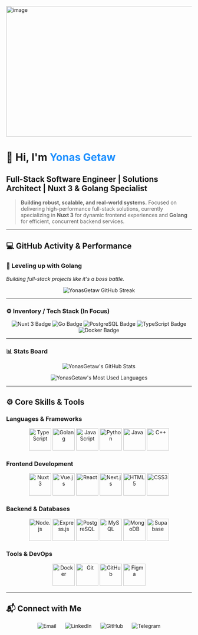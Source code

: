 <img width="1120" height="354" alt="image" src="https://github.com/user-attachments/assets/8468629d-8685-462a-959b-3f6db62dee7f" />

# 👋 Hi, I'm <span style="color:#1E90FF;">Yonas Getaw</span>
## **Full-Stack Software Engineer | Solutions Architect | Nuxt 3 & Golang Specialist**

> **Building robust, scalable, and real-world systems.** Focused on delivering high-performance full-stack solutions, currently specializing in **Nuxt 3** for dynamic frontend experiences and **Golang** for efficient, concurrent backend services.

---

## 💻 GitHub Activity & Performance

### 🚀 Leveling up with **Golang**
*Building full-stack projects like it's a boss battle.*

<p align="center">
    <img src="https://github-readme-streak-stats.herokuapp.com/?user=YonasGetaw&theme=dark&hide_border=true&date_format=M%20j%5B%2C%20Y%5D" alt="YonasGetaw GitHub Streak" />
</p>

---

### ⚙️ Inventory / Tech Stack (In Focus)

<p align="center">
    <img src="https://img.shields.io/badge/Nuxt%203-00DC82?style=for-the-badge&logo=nuxtdotjs&logoColor=white" alt="Nuxt 3 Badge"/>
    <img src="https://img.shields.io/badge/Go-00ADD8?style=for-the-badge&logo=go&logoColor=white" alt="Go Badge"/>
    <img src="https://img.shields.io/badge/PostgreSQL-316192?style=for-the-badge&logo=postgresql&logoColor=white" alt="PostgreSQL Badge"/>
    <img src="https://img.shields.io/badge/TypeScript-3178C6?style=for-the-badge&logo=typescript&logoColor=white" alt="TypeScript Badge"/>
    <img src="https://img.shields.io/badge/Docker-2496ED?style=for-the-badge&logo=docker&logoColor=white" alt="Docker Badge"/>
</p>

---

### 📊 Stats Board

<p align="center">
    <img align="center" src="https://github-readme-stats.vercel.app/api?username=YonasGetaw&show_icons=true&theme=dark&hide_border=true&count_private=true" alt="YonasGetaw's GitHub Stats" />
</p>

<p align="center">
    <img align="center" src="https://github-readme-stats.vercel.app/api/top-langs/?username=YonasGetaw&layout=compact&langs_count=6&theme=dark&hide_border=true" alt="YonasGetaw's Most Used Languages" />
</p>

---

## ⚙️ Core Skills & Tools

### Languages & Frameworks
<div align="center">
<img src="https://cdn.jsdelivr.net/gh/devicons/devicon/icons/typescript/typescript-original.svg" title="TypeScript" width="60"/> 
<img src="https://upload.wikimedia.org/wikipedia/commons/0/05/Go_Logo_Blue.svg" title="Golang" width="60"/> 
<img src="https://cdn.jsdelivr.net/gh/devicons/devicon/icons/javascript/javascript-original.svg" title="JavaScript" width="60"/> 
<img src="https://cdn.jsdelivr.net/gh/devicons/devicon/icons/python/python-original.svg" title="Python" width="60"/> 
<img src="https://cdn.jsdelivr.net/gh/devicons/devicon/icons/java/java-original.svg" title="Java" width="60"/> 
<img src="https://cdn.jsdelivr.net/gh/devicons/devicon/icons/cplusplus/cplusplus-original.svg" title="C++" width="60"/> 
</div>

### Frontend Development
<div align="center">
<img src="https://cdn.jsdelivr.net/gh/devicons/devicon/icons/nuxtjs/nuxtjs-original.svg" title="Nuxt 3" width="60"/> 
<img src="https://cdn.jsdelivr.net/gh/devicons/devicon/icons/vuejs/vuejs-original.svg" title="Vue.js" width="60"/> 
<img src="https://cdn.jsdelivr.net/gh/devicons/devicon/icons/react/react-original.svg" title="React" width="60"/> 
<img src="https://cdn.jsdelivr.net/gh/devicons/devicon/icons/nextjs/nextjs-original.svg" title="Next.js" width="60"/> 
<img src="https://cdn.jsdelivr.net/gh/devicons/devicon/icons/html5/html5-original.svg" title="HTML5" width="60"/> 
<img src="https://cdn.jsdelivr.net/gh/devicons/devicon/icons/css3/css3-original.svg" title="CSS3" width="60"/> 
</div>

### Backend & Databases
<div align="center">
<img src="https://cdn.jsdelivr.net/gh/devicons/devicon/icons/nodejs/nodejs-original.svg" title="Node.js" width="60"/> 
<img src="https://cdn.jsdelivr.net/gh/devicons/devicon/icons/express/express-original.svg" title="Express.js" width="60"/> 
<img src="https://cdn.jsdelivr.net/gh/devicons/devicon/icons/postgresql/postgresql-original.svg" title="PostgreSQL" width="60"/> 
<img src="https://cdn.jsdelivr.net/gh/devicons/devicon/icons/mysql/mysql-original.svg" title="MySQL" width="60"/> 
<img src="https://cdn.jsdelivr.net/gh/devicons/devicon/icons/mongodb/mongodb-original.svg" title="MongoDB" width="60"/> 
<img src="https://cdn.jsdelivr.net/gh/devicons/devicon/icons/supabase/supabase-original.svg" title="Supabase" width="60"/> 
</div>

### Tools & DevOps
<div align="center">
<img src="https://cdn.jsdelivr.net/gh/devicons/devicon/icons/docker/docker-original.svg" title="Docker" width="60"/> 
<img src="https://cdn.jsdelivr.net/gh/devicons/devicon/icons/git/git-original.svg" title="Git" width="60"/> 
<img src="https://cdn.jsdelivr.net/gh/devicons/devicon/icons/github/github-original.svg" title="GitHub" width="60"/> 
<img src="https://cdn.jsdelivr.net/gh/devicons/devicon/icons/figma/figma-original.svg" title="Figma" width="60"/> 
</div>

---

## 📬 Connect with Me

<p align="center">
    <a href="mailto:yonasgetaw5444@gmail.com" target="_blank" style="text-decoration:none; margin: 0 10px;">
        <img src="https://img.shields.io/badge/Email-D14836?style=for-the-badge&logo=gmail&logoColor=white" alt="Email" />
    </a>
    <a href="https://linkedin.com/in/your-linkedin-profile" target="_blank" style="text-decoration:none; margin: 0 10px;">
        <img src="https://img.shields.io/badge/LinkedIn-0077B5?style=for-the-badge&logo=linkedin&logoColor=white" alt="LinkedIn" />
    </a>
    <a href="https://github.com/YonasGetaw" target="_blank" style="text-decoration:none; margin: 0 10px;">
        <img src="https://img.shields.io/badge/GitHub-100000?style=for-the-badge&logo=github&logoColor=white" alt="GitHub" />
    </a>
    <a href="https://t.me/@YONAA54" target="_blank" style="text-decoration:none; margin: 0 10px;">
        <img src="https://img.shields.io/badge/Telegram-26A5E4?style=for-the-badge&logo=telegram&logoColor=white" alt="Telegram" />
    </a>
</p>
